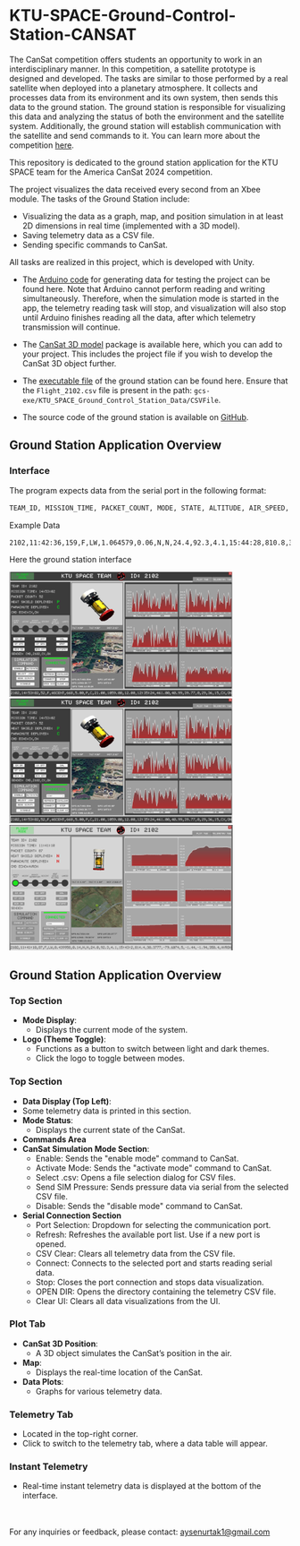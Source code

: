 # KTU-SPACE-Ground-Control-Station-CANSAT

The CanSat competition offers students an opportunity to work in an interdisciplinary manner. In this competition, a satellite prototype is designed and developed. The tasks are similar to those performed by a real satellite when deployed into a planetary atmosphere. It collects and processes data from its environment and its own system, then sends this data to the ground station. The ground station is responsible for visualizing this data and analyzing the status of both the environment and the satellite system. Additionally, the ground station will establish communication with the satellite and send commands to it. You can learn more about the competition [here](https://www.cansatcompetition.com/).

This repository is dedicated to the ground station application for the KTU SPACE team for the America CanSat 2024 competition.

The project visualizes the data received every second from an Xbee module. The tasks of the Ground Station include:

- Visualizing the data as a graph, map, and position simulation in at least 2D dimensions in real time (implemented with a 3D model).
- Saving telemetry data as a CSV file.
- Sending specific commands to CanSat.

All tasks are realized in this project, which is developed with Unity.

- The [Arduino code](https://github.com/rai-shi/KTU-SPACE-Ground-Control-Station-CANSAT/tree/main/cansat-arduino/) for generating data for testing the project can be found here. Note that Arduino cannot perform reading and writing simultaneously. Therefore, when the simulation mode is started in the app, the telemetry reading task will stop, and visualization will also stop until Arduino finishes reading all the data, after which telemetry transmission will continue.

- The [CanSat 3D model](https://github.com/rai-shi/KTU-SPACE-Ground-Control-Station-CANSAT/tree/main/model-sattelite-3d/) package is available here, which you can add to your project. This includes the project file if you wish to develop the CanSat 3D object further.

- The [executable file](https://github.com/rai-shi/KTU-SPACE-Ground-Control-Station-CANSAT/tree/main/gcs-exe) of the ground station can be found here. Ensure that the `Flight_2102.csv` file is present in the path: `gcs-exe/KTU_SPACE_Ground_Control_Station_Data/CSVFile`.

- The source code of the ground station is available on [GitHub](https://github.com/rai-shi/KTU_SPACE-Ground-Control-Station).

## Ground Station Application Overview

### Interface

The program expects data from the serial port in the following format:
```bash
TEAM_ID, MISSION_TIME, PACKET_COUNT, MODE, STATE, ALTITUDE, AIR_SPEED, HS_DEPLOYED, PC_DEPLOYED, TEMPERATURE, VOLTAGE, PRESSURE, GPS_TIME, GPS_ALTITUDE, GPS_LATITUDE, GPS_LONGITUDE, GPS_SATS, TILT_X, TILT_Y, ROT_Z, CMD_ECHO [,,OPTIONAL_DATA]
```
Example Data
```bash
2102,11:42:36,159,F,LW,1.064579,0.06,N,N,24.4,92.3,4.1,15:44:28,810.8,38.3777,-79.6075,6,1.50,15.69,80.7,BCNOFF
```


Here the ground station interface

<div>
  <img src="https://github.com/rai-shi/KTU-SPACE-Ground-Control-Station-CANSAT/blob/main/ui.png?raw=true" alt="dark theme-1" width="400" style="display: inline-block; margin-right: 10px;">
  <img src="https://github.com/rai-shi/KTU-SPACE-Ground-Control-Station-CANSAT/blob/main/ui.png?raw=true" alt="dark theme-2" width="400"style="display: inline-block; margin-right: 10px;">
  <img src="https://github.com/rai-shi/KTU-SPACE-Ground-Control-Station-CANSAT/blob/main/ui3.png?raw=true" alt="light theme" width="400" style="display: inline-block;">
</div>


## Ground Station Application Overview
### Top Section
- **Mode Display**: 
  - Displays the current mode of the system.
- **Logo (Theme Toggle)**: 
  - Functions as a button to switch between light and dark themes.
  - Click the logo to toggle between modes.

### Top Section
- **Data Display (Top Left)**:
- Some telemetry data is printed in this section.
- **Mode Status**:
  - Displays the current state of the CanSat.
- **Commands Area**
- **CanSat Simulation Mode Section**:
  - Enable: Sends the "enable mode" command to CanSat.
  - Activate Mode: Sends the "activate mode" command to CanSat.
  - Select .csv: Opens a file selection dialog for CSV files.
  - Send SIM Pressure: Sends pressure data via serial from the selected CSV file.
  - Disable: Sends the "disable mode" command to CanSat.
- **Serial Connection Section**
  - Port Selection: Dropdown for selecting the communication port.
  - Refresh: Refreshes the available port list. Use if a new port is opened.
  - CSV Clear: Clears all telemetry data from the CSV file.
  - Connect: Connects to the selected port and starts reading serial data.
  - Stop: Closes the port connection and stops data visualization.
  - OPEN DIR: Opens the directory containing the telemetry CSV file.
  - Clear UI: Clears all data visualizations from the UI.

### Plot Tab
- **CanSat 3D Position**: 
  - A 3D object simulates the CanSat’s position in the air.
- **Map**: 
  - Displays the real-time location of the CanSat.
- **Data Plots**: 
  - Graphs for various telemetry data.
### Telemetry Tab
  - Located in the top-right corner.
  - Click to switch to the telemetry tab, where a data table will appear.
### Instant Telemetry
  - Real-time instant telemetry data is displayed at the bottom of the interface.

<br /><br />
For any inquiries or feedback, please contact: aysenurtak1@gmail.com

